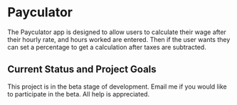 # Payculator

The Payculator app is designed to allow users to calculate their wage after their hourly rate, and hours worked are entered. Then if the user wants they can set a percentage to get a calculation after taxes are subtracted.

## Current Status and Project Goals

This project is in the beta stage of development. Email me if you would like to participate in the beta. All help is appreciated.
